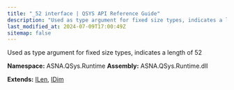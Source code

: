 ```yaml
---
title: "_52 interface | QSYS API Reference Guide"
description: "Used as type argument for fixed size types, indicates a length of 52  "
last_modified_at: 2024-07-09T17:00:49Z
sitemap: false
---
```


Used as type argument for fixed size types, indicates a length of 52 

**Namespace:** ASNA.QSys.Runtime
**Assembly:** ASNA.QSys.Runtime.dll

**Extends:** [ILen](/reference/runtime/qsys-runtime/i-len.html), [IDim](/reference/runtime/qsys-runtime/i-dim.html)
<br>
<br>
